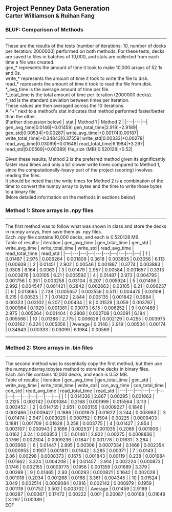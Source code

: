 ## Project Penney Data Generation<br><sup>Carter Williamson & Ruihan Fang</sup>
### BLUF: Comparison of Methods
___
These are the results of the tests (number of iterations:  10, number of decks per iteration: 2000000) performed on both methods. For these tests, decks are saved to files in batches of 10,000, and stats are collected from each time a file was created. <br>gen_* represents the amount of time it took to make 10,000 arrays of 52 1s and 0s. <br>write_* represents the amount of time it took to write the file to disk. <br>read_* represents the amount of time it took to read the file from disk. <br>\*_avg_time is the average amount of time per file. <br>\*_total_time is the total amount of time per iteration (2000000 decks). <br>\*_std is the standard deviation between times per iteration. <br>These values are then averaged across the 10 iterations. <br>A "+" next to a method's stat indicates that method performed faster/better than the other. <br>(Further discussion below)
| stat | Method 1 | Method 2 |
|---|---|--|
gen_avg_time|0.0146|+0.01459|
gen_total_time|2.919|+2.9189|
gen_std|0.00534|+0.00287|
write_avg_time|+0.00174|0.00187|
write_total_time|+0.34843|0.37559|
write_std|0.00333|+0.00278|
read_avg_time|0.03099|+0.01648|
read_total_time|6.1984|+3.297|
read_std|0.00569|+0.00389|
file_size (MB)|0.520128|+0.52|

Given these results, Method 2 is the preferred method given its significantly faster read times  and only a bit slower write times compared to Method 1, since the computationally-heavy part of the project (scoring) involves  reading the files.  <br> It should be noted that the write times for Method 2 is a combination of the time to convert the numpy array to bytes and the time to write those bytes to a binary file.<br> (More detailed information on the methods in sections below)
### Method 1: Store arrays in .npy files
___
The first method was to follow what was shown in class and store the decks in numpy arrays, then save them as .npy files.<br>Each .npy file contains 10,000 decks, and each is 0.520128 MB.<br>Table of results: 
| iteration | gen_avg_time | gen_total_time | gen_std | write_avg_time | write_total_time | write_std | read_avg_time | read_total_time | read_std |
|---|---|---|---|---|---|---|---|---|---|
| 1 | 0.01487 | 2.975 | 0.006264 | 0.001809 | 0.3618 | 0.003805 | 0.03056 | 6.113 | 0.00608 |
| 2 | 0.01451 | 2.902 | 0.00546 | 0.001887 | 0.3774 | 0.003883 | 0.0308 | 6.164 | 0.0063 |
| 3 | 0.01479 | 2.957 | 0.00584 | 0.001657 | 0.3313 | 0.003876 | 0.03105 | 6.21 | 0.005592 |
| 4 | 0.01487 | 2.973 | 0.004795 | 0.001756 | 0.351 | 0.003258 | 0.03104 | 6.207 | 0.005924 |
| 5 | 0.01496 | 2.992 | 0.004547 | 0.001421 | 0.2842 | 0.002663 | 0.03105 | 6.21 | 0.006237 |
| 6 | 0.013695 | 2.738 | 0.005657 | 0.002556 | 0.511 | 0.004475 | 0.03108 | 6.215 | 0.00525 |
| 7 | 0.01422 | 2.844 | 0.005135 | 0.001842 | 0.3684 | 0.00323 | 0.03102 | 6.207 | 0.00434 |
| 8 | 0.01529 | 3.059 | 0.003767 | 0.000964 | 0.1929 | 0.001381 | 0.03073 | 6.15 | 0.006252 |
| 9 | 0.01488 | 2.975 | 0.005264 | 0.001404 | 0.2808 | 0.002708 | 0.03091 | 6.184 | 0.005566 |
| 10 | 0.01388 | 2.775 | 0.006626 | 0.002129 | 0.4255 | 0.003975 | 0.03162 | 6.324 | 0.005356 |
| Average | 0.0146 | 2.919 | 0.00534 | 0.00174 | 0.34843 | 0.00333 | 0.03099 | 6.1984 | 0.00569 |
___
### Method 2: Store arrays in .bin files
___
The second method was to essentially copy the first method, but then use the numpy.ndarray.tobytes method to store the decks in binary files.<br>Each .bin file contains 10,000 decks, and each is 0.52 MB.<br>Table of results: 
| iteration | gen_avg_time | gen_total_time | gen_std | write_avg_time | write_total_time | write_std | con_avg_time | con_total_time | con_std | read_avg_time | read_total_time | read_std |
|---|---|---|---|---|---|---|---|---|---|---|---|---|
| 1 | 0.014336 | 2.867 | 0.00295 | 0.001062 | 0.2125 | 0.002142 | 0.001084 | 0.2168 | 0.001999 | 0.015564 | 3.113 | 0.003452 |
| 2 | 0.014755 | 2.951 | 0.003155 | 0.0009227 | 0.1846 | 0.002466 | 0.0009427 | 0.1886 | 0.001875 | 0.01622 | 3.244 | 0.003983 |
| 3 | 0.01474 | 2.947 | 0.003029 | 0.000752 | 0.1504 | 0.00225 | 0.0009403 | 0.1881 | 0.001709 | 0.01628 | 3.258 | 0.003775 |
| 4 | 0.01427 | 2.854 | 0.003107 | 0.000943 | 0.1886 | 0.002537 | 0.001035 | 0.2069 | 0.001906 | 0.0162 | 3.24 | 0.003853 |
| 5 | 0.01461 | 2.922 | 0.00275 | 0.0008836 | 0.1766 | 0.002304 | 0.0009236 | 0.1847 | 0.001778 | 0.01631 | 3.264 | 0.003906 |
| 6 | 0.01447 | 2.895 | 0.00306 | 0.0007334 | 0.1466 | 0.002354 | 0.000953 | 0.1907 | 0.001811 | 0.01642 | 3.285 | 0.00371 |
| 7 | 0.0143 | 2.86 | 0.00298 | 0.0008373 | 0.1675 | 0.001843 | 0.00119 | 0.238 | 0.001984 | 0.01662 | 3.324 | 0.004208 |
| 8 | 0.01457 | 2.914 | 0.002224 | 0.000873 | 0.1746 | 0.002155 | 0.0009775 | 0.1956 | 0.001359 | 0.01689 | 3.379 | 0.00399 |
| 9 | 0.01465 | 2.93 | 0.00293 | 0.000821 | 0.1642 | 0.002028 | 0.001018 | 0.2034 | 0.001268 | 0.0168 | 3.361 | 0.004345 |
| 10 | 0.01524 | 3.049 | 0.002514 | 0.0009084 | 0.1816 | 0.002142 | 0.000979 | 0.1959 | 0.001119 | 0.01752 | 3.502 | 0.003702 |
| Average | 0.01459 | 2.9189 | 0.00287 | 0.00087 | 0.17472 | 0.00222 | 0.001 | 0.20087 | 0.00168 | 0.01648 | 3.297 | 0.00389 |
<br> EOF <br>
